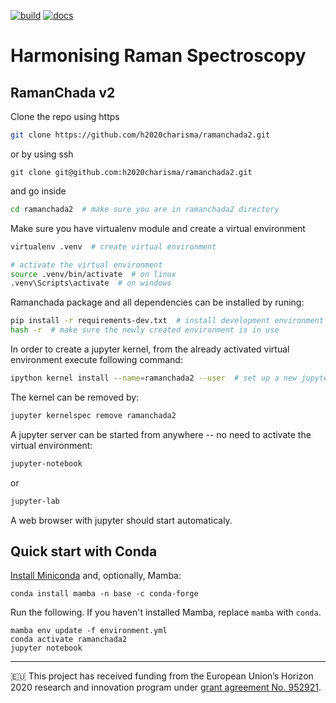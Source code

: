[![build](https://github.com/h2020charisma/ramanchada2/workflows/build/badge.svg)](https://github.com/h2020charisma/ramanchada2/actions/workflows/build.yml)
[![docs](https://github.com/h2020charisma/ramanchada2/workflows/docs/badge.svg)](https://h2020charisma.github.io/ramanchada2/index.html)

Harmonising Raman Spectroscopy
==============================

RamanChada v2
--------------

Clone the repo using https
```bash
git clone https://github.com/h2020charisma/ramanchada2.git
```
or by using ssh
```
git clone git@github.com:h2020charisma/ramanchada2.git
```


and go inside
```bash
cd ramanchada2  # make sure you are in ramanchada2 directory
```

Make sure you have virtualenv module and create a virtual environment
```bash
virtualenv .venv  # create virtual environment

# activate the virtual environment
source .venv/bin/activate  # on linux
.venv\Scripts\activate  # on windows
```

Ramanchada package and all dependencies can be installed by runing:

```bash
pip install -r requirements-dev.txt  # install development environment
hash -r  # make sure the newly created environment is in use
```

In order to create a jupyter kernel, from the already activated virtual environment execute following command:

```bash
ipython kernel install --name=ramanchada2 --user  # set up a new jupyter kernel
```

The kernel can be removed by:
```bash
jupyter kernelspec remove ramanchada2
```

A jupyter server can be started from anywhere -- no need to activate the virtual environment:
```bash
jupyter-notebook
```
or
```bash
jupyter-lab
```

A web browser with jupyter should start automaticaly.


## Quick start with Conda

[Install Miniconda](https://conda.io/projects/conda/en/latest/user-guide/install/index.html) and, optionally, Mamba:
```
conda install mamba -n base -c conda-forge
```

Run the following. If you haven't installed Mamba, replace `mamba` with `conda`.
```
mamba env update -f environment.yml
conda activate ramanchada2
jupyter notebook
```
---
🇪🇺 This project has received funding from the European Union’s Horizon 2020 research and innovation program under [grant agreement No. 952921](https://cordis.europa.eu/project/id/952921).
